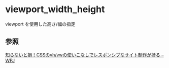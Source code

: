 # viewport_width_height

viewport を使用した高さ/幅の指定

## 参照

[知らないと損！CSSのvh/vwの使いこなしでレスポンシブなサイト制作が捗る – WPJ](https://www.webprofessional.jp/css-viewport-units-quick-start/)

